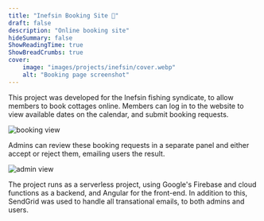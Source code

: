 ```yaml
---
title: "Inefsin Booking Site 🎣"
draft: false
description: "Online booking site"
hideSummary: false
ShowReadingTime: true
ShowBreadCrumbs: true
cover:
    image: "images/projects/inefsin/cover.webp"
    alt: "Booking page screenshot"
---
```


This project was developed for the Inefsin fishing syndicate, to allow members to book cottages online. Members can log in to the website to view available dates on the calendar, and submit booking requests. 

![booking view](/images/projects/inefsin/inefsin.webp)

Admins can review these booking requests in a separate panel and either accept or reject them, emailing users the result.

![admin view](/images/projects/inefsin/admin.webp)

 The project runs as a serverless project, using Google's Firebase and cloud functions as a backend, and Angular for the front-end. In addition to this, SendGrid was used to handle all transational emails, to both admins and users.
